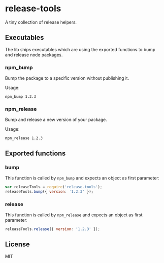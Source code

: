 # release-tools
A tiny collection of release helpers.

## Executables
The lib ships executables which are using the exported functions to bump and release node packages.

### npm_bump
Bump the package to a specific version without publishing it.

Usage:

```
npm_bump 1.2.3
```

### npm_release
Bump and release a new version of your package.

Usage:

```
npm_release 1.2.3
```

## Exported functions

### bump
This function is called by `npm_bump` and expects an object as first parameter:

```javascript
var releaseTools = require('release-tools');
releaseTools.bump({ version: '1.2.3' });
```

### release
This function is called by `npm_release` and expects an object as first parameter:

```javascript
releaseTools.release({ version: '1.2.3' });
```

## License
MIT
